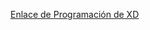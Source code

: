 [Enlace de Programación de XD](https://xd.adobe.com/view/6e0f6b5c-9a17-41cb-ad00-603108d28652-3b5c/?fullscreen)
